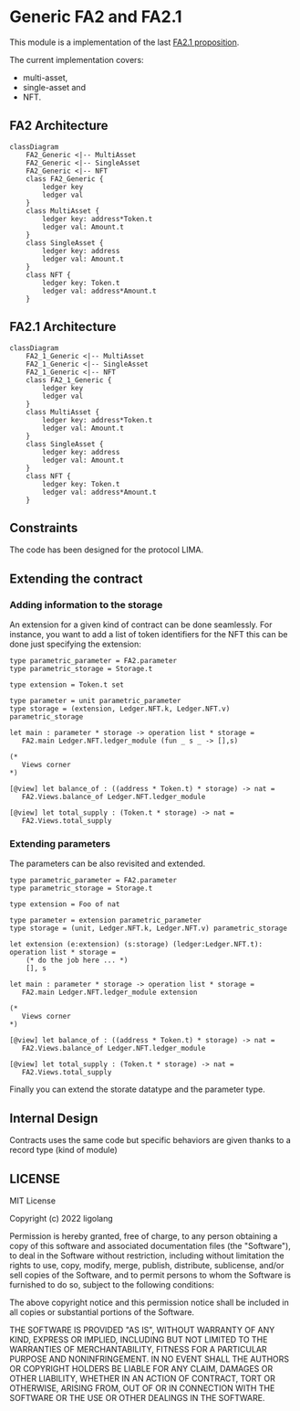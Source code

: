# Generic FA2 and FA2.1

This module is a implementation of the last [FA2.1 proposition](https://hackmd.io/eOQdbL1MRlW62M6l6Tjp1Q#).

The current implementation covers:
- multi-asset,
- single-asset and
- NFT.

## FA2 Architecture

```mermaid
classDiagram
    FA2_Generic <|-- MultiAsset
    FA2_Generic <|-- SingleAsset
    FA2_Generic <|-- NFT
    class FA2_Generic {
        ledger key
        ledger val
    }
    class MultiAsset {
        ledger key: address*Token.t
        ledger val: Amount.t
    }
    class SingleAsset {
        ledger key: address
        ledger val: Amount.t
    }
    class NFT {
        ledger key: Token.t
        ledger val: address*Amount.t
    }
```

## FA2.1 Architecture

```mermaid
classDiagram
    FA2_1_Generic <|-- MultiAsset
    FA2_1_Generic <|-- SingleAsset
    FA2_1_Generic <|-- NFT
    class FA2_1_Generic {
        ledger key
        ledger val
    }
    class MultiAsset {
        ledger key: address*Token.t
        ledger val: Amount.t
    }
    class SingleAsset {
        ledger key: address
        ledger val: Amount.t
    }
    class NFT {
        ledger key: Token.t
        ledger val: address*Amount.t
    }
```


## Constraints

The code has been designed for the protocol LIMA. 

## Extending the contract

### Adding information to the storage

An extension for a given kind of contract can be done seamlessly. For instance, you want to add a 
list of token identifiers for the NFT this can be done just specifying the extension:

```ligolang
type parametric_parameter = FA2.parameter
type parametric_storage = Storage.t

type extension = Token.t set

type parameter = unit parametric_parameter
type storage = (extension, Ledger.NFT.k, Ledger.NFT.v) parametric_storage

let main : parameter * storage -> operation list * storage = 
   FA2.main Ledger.NFT.ledger_module (fun _ s _ -> [],s)

(*
   Views corner
*)

[@view] let balance_of : ((address * Token.t) * storage) -> nat =
   FA2.Views.balance_of Ledger.NFT.ledger_module

[@view] let total_supply : (Token.t * storage) -> nat =
   FA2.Views.total_supply
```

### Extending parameters

The parameters can be also revisited and extended.

```ligolang
type parametric_parameter = FA2.parameter
type parametric_storage = Storage.t

type extension = Foo of nat

type parameter = extension parametric_parameter
type storage = (unit, Ledger.NFT.k, Ledger.NFT.v) parametric_storage

let extension (e:extension) (s:storage) (ledger:Ledger.NFT.t): operation list * storage = 
    (* do the job here ... *)
    [], s

let main : parameter * storage -> operation list * storage = 
   FA2.main Ledger.NFT.ledger_module extension

(*
   Views corner
*)

[@view] let balance_of : ((address * Token.t) * storage) -> nat =
   FA2.Views.balance_of Ledger.NFT.ledger_module

[@view] let total_supply : (Token.t * storage) -> nat =
   FA2.Views.total_supply
```

Finally you can extend the storate datatype and the parameter type.

## Internal Design

Contracts uses the same code but specific behaviors are given thanks to a record type (kind of module)

## LICENSE 

MIT License

Copyright (c) 2022 ligolang

Permission is hereby granted, free of charge, to any person obtaining a copy
of this software and associated documentation files (the "Software"), to deal
in the Software without restriction, including without limitation the rights
to use, copy, modify, merge, publish, distribute, sublicense, and/or sell
copies of the Software, and to permit persons to whom the Software is
furnished to do so, subject to the following conditions:

The above copyright notice and this permission notice shall be included in all
copies or substantial portions of the Software.

THE SOFTWARE IS PROVIDED "AS IS", WITHOUT WARRANTY OF ANY KIND, EXPRESS OR
IMPLIED, INCLUDING BUT NOT LIMITED TO THE WARRANTIES OF MERCHANTABILITY,
FITNESS FOR A PARTICULAR PURPOSE AND NONINFRINGEMENT. IN NO EVENT SHALL THE
AUTHORS OR COPYRIGHT HOLDERS BE LIABLE FOR ANY CLAIM, DAMAGES OR OTHER
LIABILITY, WHETHER IN AN ACTION OF CONTRACT, TORT OR OTHERWISE, ARISING FROM,
OUT OF OR IN CONNECTION WITH THE SOFTWARE OR THE USE OR OTHER DEALINGS IN THE
SOFTWARE.
